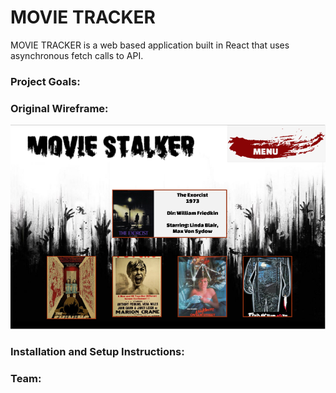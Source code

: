# **MOVIE TRACKER**

MOVIE TRACKER is a web based application built in React that uses asynchronous fetch calls to API.

### Project Goals:

### Original Wireframe:

![home-page](assets/movieStalkerWireframe.png)

### Installation and Setup Instructions:

### Team:
